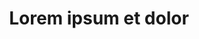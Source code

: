 ---
title: Lorem ipsum et dolor
image: "https://googledrive.com/host/0B-rUPb5gojEtYVVZQ0FULUtiV0U/IMG_1950.jpg"
---
